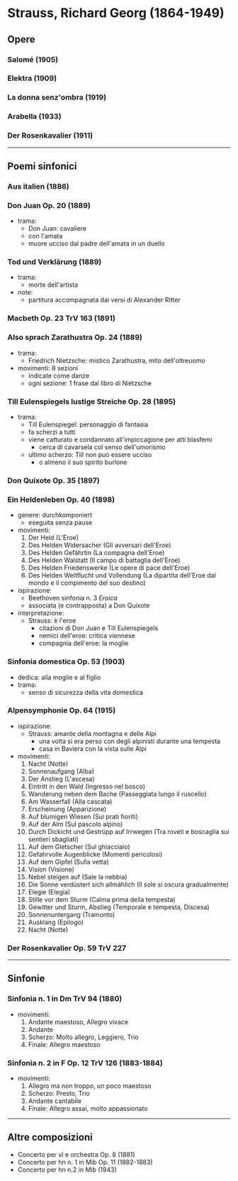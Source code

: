 # Strauss, Richard Georg (1864-1949)

## Opere

### Salomé (1905)

### Elektra (1909)

### La donna senz'ombra (1919)

### Arabella (1933)

### Der Rosenkavalier (1911)

---

## Poemi sinfonici

### Aus italien (1886)

### Don Juan Op. 20 (1889)

- trama:
    + Don Juan: cavaliere
    + con l'amata
    + muore ucciso dal padre dell'amata in un duello

### Tod und Verklärung (1889)

- trama:
    + morte dell'artista
- note:
    + partitura accompagnata dai versi di Alexander Ritter

### Macbeth Op. 23 TrV 163 (1891)

### Also sprach Zarathustra Op. 24 (1889)

- trama:
    + Friedrich Nietzsche: mistico Zarathustra, mito dell'oltreuomo
- movimenti: 8 sezioni
    + indicate come danze
    + ogni sezione: 1 frase dal libro di Nietzsche

### Till Eulenspiegels lustige Streiche Op. 28 (1895)

- trama:
    + Till Eulenspiegel: personaggio di fantasia
    + fa scherzi a tutti
    + viene catturato e condannato all'impiccagione per atti blasfemi
        * cerca di cavarsela col senso dell'umorismo
    + ultimo scherzo: Till non può essere ucciso
        * o almeno il suo spirito burlone

### Don Quixote Op. 35 (1897)

### Ein Heldenleben Op. 40 (1898)

- genere: durchkomponiert
    + eseguita senza pause
- movimenti:
    1. Der Held (L'Eroe)
    2. Des Helden Widersacher (Gli avversari dell'Eroe)
    3. Des Helden Gefährtin (La compagna dell'Eroe)
    4. Des Helden Walstatt (Il campo di battaglia dell'Eroe)
    5. Des Helden Friedenswerke (Le opere di pace dell'Eroe)
    6. Des Helden Weltflucht und Vollendung (La dipartita dell'Eroe dal mondo e il compimento del suo destino)
- ispirazione:
    + Beethoven sinfonia n. 3 _Eroica_
    + associata (e contrapposta) a Don Quixote
- interpretazione:
    + Strauss: è l'eroe
        * citazioni di Don Juan e Till Eulenspiegels
        * nemici dell'eroe: critica viennese
        * compagnia dell'eroe: la moglie

### Sinfonia domestica Op. 53 (1903)

- dedica: alla moglie e al figlio
- trama:
    + senso di sicurezza della vita domestica

### Alpensymphonie Op. 64 (1915)

- ispirazione:
    + Strauss: amante della montagna e delle Alpi
        * una volta si era perso con degli alpinisti durante una tempesta
        * casa in Baviera con la vista sulle Alpi
- movimenti:
    1. Nacht (Notte)
    2. Sonnenaufgang (Alba)
    3. Der Anstieg (L'ascesa)
    4. Eintritt in den Wald (Ingresso nel bosco)
    5. Wanderung neben dem Bache (Passeggiata lungo il ruscello)
    6. Am Wasserfall (Alla cascata)
    7. Erscheinung (Apparizione)
    8. Auf blumigen Wiesen (Sui prati fioriti)
    9. Auf der Alm (Sul pascolo alpino)
    10. Durch Dickicht und Gestrüpp auf Irrwegen (Tra roveti e boscaglia sui sentieri sbagliati)
    11. Auf dem Gletscher (Sul ghiacciaio)
    12. Gefahrvolle Augenblicke (Momenti pericolosi)
    13. Auf dem Gipfel (Sulla vetta)
    14. Vision (Visione)
    15. Nebel steigen auf (Sale la nebbia)
    16. Die Sonne verdüstert sich allmählich (Il sole si oscura gradualmente)
    17. Elegie (Elegia)
    18. Stille vor dem Sturm (Calma prima della tempesta)
    19. Gewitter und Sturm, Abstieg (Temporale e tempesta, Discesa)
    20. Sonnenuntergang (Tramonto)
    21. Ausklang (Epilogo)
    22. Nacht (Notte)

### Der Rosenkavalier Op. 59 TrV 227

---

## Sinfonie

### Sinfonia n. 1 in Dm TrV 94 (1880)

- movimenti:
    1. Andante maestoso, Allegro vivace
    2. Andante
    3. Scherzo: Molto allegro, Leggiero, Trio
    4. Finale: Allegro maestoso

### Sinfonia n. 2 in F Op. 12 TrV 126 (1883-1884)

- movimenti:
    1. Allegro ma non troppo, un poco maestoso
    2. Scherzo: Presto, Trio
    3. Andante cantabile
    4. Finale: Allegro assai, molto appassionato

---

## Altre composizioni

- Concerto per vl e orchestra Op. 8 (1881)
- Concerto per hn n. 1 in Mib Op. 11 (1882-1883)
- Concerto per hn n.2 in Mib (1943)